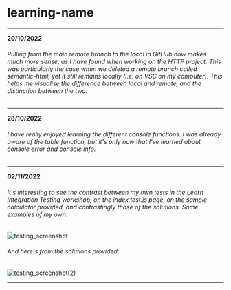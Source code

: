 # learning-name

---

**20/10/2022**
###### Pulling from the main remote branch to the local in GitHub now makes much more sense, as I have found when working on the HTTP project. This was particularly the case when we deleted a remote branch called semantic-html, yet it still remains locally (i.e. on VSC on my computer). This helps me visualise the difference between local and remote, and the distinction between the two.

---

**28/10/2022**
###### I have really enjoyed learning the different console functions. I was already aware of the table function, but it's only now that I've learned about console error and console info. 

---

**02/11/2022**
###### It's interesting to see the contrast between my own tests in the Learn Integration Testing workshop, on the index.test.js page, on the sample calculator provided, and contrastingly those of the solutions. Some examples of my own:

![testing_screenshot](https://user-images.githubusercontent.com/52511353/199527071-63878c82-4017-4ac4-a3cb-c30ed7dff14a.png)

###### And here's from the solutions provided:

![testing_screenshot(2)](https://user-images.githubusercontent.com/52511353/199529746-ac00cd21-0fbb-4856-bee4-77dce8dab309.png)

---
